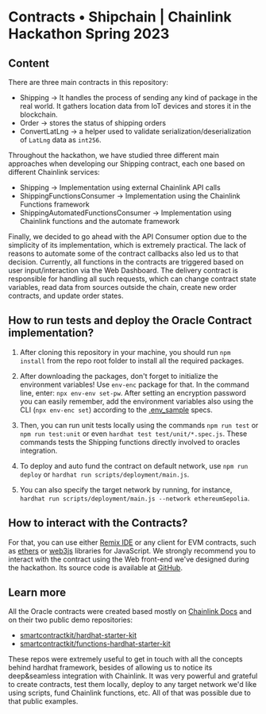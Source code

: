 # Contracts • Shipchain | Chainlink Hackathon Spring 2023
## Content
There are three main contracts in this repository:
- Shipping → It handles the process of sending any kind of package in the real world. It gathers location data from IoT devices and stores it in the blockchain.
- Order → stores the status of shipping orders
- ConvertLatLng → a helper used to validate serialization/deserialization of `LatLng` data as `int256`.

Throughout the hackathon, we have studied three different main approaches when developing our Shipping contract, each one based on different Chainlink services:

- Shipping → Implementation using external Chainlink API calls
- ShippingFunctionsConsumer → Implementation using the Chainlink Functions framework
- ShippingAutomatedFunctionsConsumer → Implementation using Chainlink functions and the automate framework

Finally, we decided to go ahead with the API Consumer option due to the simplicity of its implementation, which is extremely practical. The lack of reasons to automate some of the contract callbacks also led us to that decision. Currently, all functions in the contracts are triggered based on user input/interaction via the Web Dashboard. The delivery contract is responsible for handling all such requests, which can change contract state variables, read data from sources outside the chain, create new order contracts, and update order states.


## How to run tests and deploy the Oracle Contract implementation?
1. After cloning this repository in your machine, you should run `npm install` from the repo root folder to install all the required packages.

2. After downloading the packages, don't forget to initialize the environment variables! Use `env-enc` package for that. In the command line, enter: `npx env-env set-pw`. After setting an encryption password you can easily remember, add the environment variables also using the CLI (`npx env-enc set`) according to the [.env_sample](./.env_sample) specs.

3. Then, you can run unit tests locally using the commands `npm run test` or `npm run test:unit` or even `hardhat test test/unit/*.spec.js`. These commands tests the Shipping functions directly involved to oracles integration.

4. To deploy and auto fund the contract on default network, use `npm run deploy` or `hardhat run scripts/deployment/main.js`.

5. You can also specify the target network by running, for instance, `hardhat run scripts/deployment/main.js --network ethereumSepolia`.

## How to interact with the Contracts?
For that, you can use either [Remix IDE](https://remix.ethereum.org/) or any client for EVM contracts, such as [ethers](https://docs.ethers.org/v5/) or [web3js](https://web3js.readthedocs.io/en/v1.10.0/) libraries for JavaScript. We strongly recommend you to interact with the contract using the Web front-end we've designed during the hackathon. Its source code is available at [GitHub](https://github.com/GuilhermePC09/Backoffice-ChainlinkSpringHack23).


## Learn more
All the Oracle contracts were created based mostly on [Chainlink Docs](https://docs.chain.link/) and on their two public demo repositories:
- [smartcontractkit/hardhat-starter-kit](https://github.com/smartcontractkit/hardhat-starter-kit)
- [smartcontractkit/functions-hardhat-starter-kit](https://github.com/smartcontractkit/functions-hardhat-starter-kit)

These repos were extremely useful to get in touch with all the concepts behind hardhat framework, besides of allowing us to notice its deep&seamless integration with Chainlink. It was very powerful and grateful to create contracts, test them locally, deploy to any target network we'd like using scripts, fund Chainlink functions, etc. All of that was possible due to that public examples.